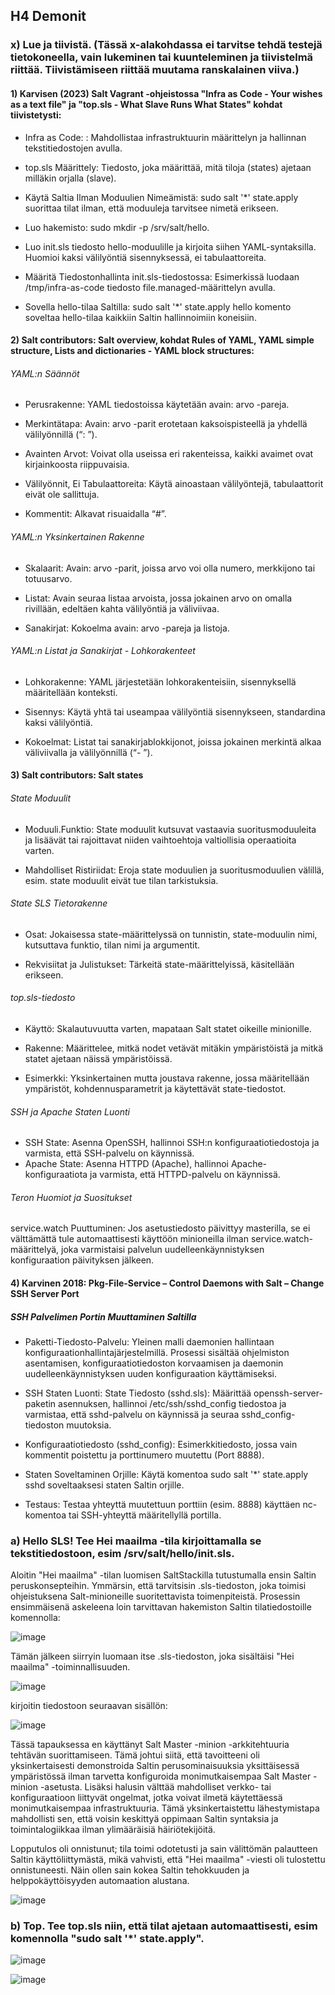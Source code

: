 ## H4 Demonit

### x)  Lue ja tiivistä. (Tässä x-alakohdassa ei tarvitse tehdä testejä tietokoneella, vain lukeminen tai kuunteleminen ja tiivistelmä riittää. Tiivistämiseen riittää muutama ranskalainen viiva.)

#### 1) Karvisen (2023) Salt Vagrant -ohjeistossa "Infra as Code - Your wishes as a text file" ja "top.sls - What Slave Runs What States" kohdat tiivistetysti:

- Infra as Code: : Mahdollistaa infrastruktuurin määrittelyn ja hallinnan tekstitiedostojen avulla.

- top.sls Määrittely: Tiedosto, joka määrittää, mitä tiloja (states) ajetaan milläkin orjalla (slave).

- Käytä Saltia Ilman Moduulien Nimeämistä: sudo salt '*' state.apply suorittaa tilat ilman, että moduuleja tarvitsee nimetä erikseen.

- Luo hakemisto: sudo mkdir -p /srv/salt/hello.

- Luo init.sls tiedosto hello-moduulille ja kirjoita siihen YAML-syntaksilla. Huomioi kaksi välilyöntiä sisennyksessä, ei tabulaattoreita.

- Määritä Tiedostonhallinta init.sls-tiedostossa: Esimerkissä luodaan /tmp/infra-as-code tiedosto file.managed-määrittelyn avulla.

- Sovella hello-tilaa Saltilla: sudo salt '*' state.apply hello komento soveltaa hello-tilaa kaikkiin Saltin hallinnoimiin koneisiin.

#### 2) Salt contributors: Salt overview, kohdat Rules of YAML, YAML simple structure, Lists and dictionaries - YAML block structures:

###### YAML:n Säännöt

- Perusrakenne: YAML tiedostoissa käytetään avain: arvo -pareja.

- Merkintätapa: Avain: arvo -parit erotetaan kaksoispisteellä ja yhdellä välilyönnillä (“: ”).

- Avainten Arvot: Voivat olla useissa eri rakenteissa, kaikki avaimet ovat kirjainkoosta riippuvaisia.

- Välilyönnit, Ei Tabulaattoreita: Käytä ainoastaan välilyöntejä, tabulaattorit eivät ole sallittuja.

- Kommentit: Alkavat risuaidalla “#”.
 
###### YAML:n Yksinkertainen Rakenne

- Skalaarit: Avain: arvo -parit, joissa arvo voi olla numero, merkkijono tai totuusarvo.

- Listat: Avain seuraa listaa arvoista, jossa jokainen arvo on omalla rivillään, edeltäen kahta välilyöntiä ja väliviivaa.

- Sanakirjat: Kokoelma avain: arvo -pareja ja listoja.

###### YAML:n Listat ja Sanakirjat - Lohkorakenteet

- Lohkorakenne: YAML järjestetään lohkorakenteisiin, sisennyksellä määritellään konteksti.

- Sisennys: Käytä yhtä tai useampaa välilyöntiä sisennykseen, standardina kaksi välilyöntiä.

- Kokoelmat: Listat tai sanakirjablokkijonot, joissa jokainen merkintä alkaa väliviivalla ja välilyönnillä (“- ”).

#### 3) Salt contributors: Salt states

###### State Moduulit

- Moduuli.Funktio: State moduulit kutsuvat vastaavia suoritusmoduuleita ja lisäävät tai rajoittavat niiden vaihtoehtoja valtiollisia operaatioita varten.

- Mahdolliset Ristiriidat: Eroja state moduulien ja suoritusmoduulien välillä, esim. state moduulit eivät tue tilan tarkistuksia.

###### State SLS Tietorakenne

- Osat: Jokaisessa state-määrittelyssä on tunnistin, state-moduulin nimi, kutsuttava funktio, tilan nimi ja argumentit.

- Rekvisiitat ja Julistukset: Tärkeitä state-määrittelyissä, käsitellään erikseen.
###### top.sls-tiedosto

- Käyttö: Skalautuvuutta varten, mapataan Salt statet oikeille minionille.

- Rakenne: Määrittelee, mitkä nodet vetävät mitäkin ympäristöistä ja mitkä statet ajetaan näissä ympäristöissä.

- Esimerkki: Yksinkertainen mutta joustava rakenne, jossa määritellään ympäristöt, kohdennusparametrit ja käytettävät state-tiedostot.

###### SSH ja Apache Staten Luonti

- SSH State: Asenna OpenSSH, hallinnoi SSH:n konfiguraatiotiedostoja ja varmista, että SSH-palvelu on käynnissä.
- Apache State: Asenna HTTPD (Apache), hallinnoi Apache-konfiguraatiota ja varmista, että HTTPD-palvelu on käynnissä.

###### Teron Huomiot ja Suositukset
service.watch Puuttuminen: Jos asetustiedosto päivittyy masterilla, se ei välttämättä tule automaattisesti käyttöön minioneilla ilman service.watch-määrittelyä, joka varmistaisi palvelun uudelleenkäynnistyksen konfiguraation päivityksen jälkeen.

#### 4) Karvinen 2018: Pkg-File-Service – Control Daemons with Salt – Change SSH Server Port

##### SSH Palvelimen Portin Muuttaminen Saltilla

- Paketti-Tiedosto-Palvelu: Yleinen malli daemonien hallintaan konfiguraationhallintajärjestelmillä. Prosessi sisältää ohjelmiston asentamisen, konfiguraatiotiedoston korvaamisen ja daemonin uudelleenkäynnistyksen uuden konfiguraation käyttämiseksi.

- SSH Staten Luonti: State Tiedosto (sshd.sls): Määrittää openssh-server-paketin asennuksen, hallinnoi /etc/ssh/sshd_config tiedostoa ja varmistaa, että sshd-palvelu on käynnissä ja seuraa sshd_config-tiedoston muutoksia.

- Konfiguraatiotiedosto (sshd_config): Esimerkkitiedosto, jossa vain kommentit poistettu ja porttinumero muutettu (Port 8888).

- Staten Soveltaminen Orjille: Käytä komentoa sudo salt '*' state.apply sshd soveltaaksesi staten Saltin orjille.

- Testaus: Testaa yhteyttä muutettuun porttiin (esim. 8888) käyttäen nc-komentoa tai SSH-yhteyttä määritellyllä portilla.

### a) Hello SLS! Tee Hei maailma -tila kirjoittamalla se tekstitiedostoon, esim /srv/salt/hello/init.sls.

Aloitin "Hei maailma" -tilan luomisen SaltStackilla tutustumalla ensin Saltin peruskonsepteihin. Ymmärsin, että tarvitsisin .sls-tiedoston, joka toimisi ohjeistuksena Salt-minioneille suoritettavista toimenpiteistä. Prosessin ensimmäisenä askeleena loin tarvittavan hakemiston Saltin tilatiedostoille komennolla:

![image](https://github.com/vilikaihola/Palvelinten-hallinta/assets/148875596/247215a8-2db3-4a13-87c5-86f9a1f1f809)

Tämän jälkeen siirryin luomaan itse .sls-tiedoston, joka sisältäisi "Hei maailma" -toiminnallisuuden.

![image](https://github.com/vilikaihola/Palvelinten-hallinta/assets/148875596/71a16466-7f30-40ca-8a06-277b168a9270)

kirjoitin tiedostoon seuraavan sisällön:

![image](https://github.com/vilikaihola/Palvelinten-hallinta/assets/148875596/b011f0e7-d714-4cc5-accb-6ae37c31bce0)

Tässä tapauksessa en käyttänyt Salt Master -minion -arkkitehtuuria tehtävän suorittamiseen. Tämä johtui siitä, että tavoitteeni oli yksinkertaisesti demonstroida Saltin perusominaisuuksia yksittäisessä ympäristössä ilman tarvetta konfiguroida monimutkaisempaa Salt Master -minion -asetusta. Lisäksi halusin välttää mahdolliset verkko- tai konfiguraatioon liittyvät ongelmat, jotka voivat ilmetä käytettäessä monimutkaisempaa infrastruktuuria. Tämä yksinkertaistettu lähestymistapa mahdollisti sen, että voisin keskittyä oppimaan Saltin syntaksia ja toimintalogiikkaa ilman ylimääräisiä häiriötekijöitä.

Lopputulos oli onnistunut; tila toimi odotetusti ja sain välittömän palautteen Saltin käyttöliittymästä, mikä vahvisti, että "Hei maailma" -viesti oli tulostettu onnistuneesti. Näin ollen sain kokea Saltin tehokkuuden ja helppokäyttöisyyden automaation alustana.

![image](https://github.com/vilikaihola/Palvelinten-hallinta/assets/148875596/07351afe-20d4-4bc1-98d3-a285fd35a5f3)

### b) Top. Tee top.sls niin, että tilat ajetaan automaattisesti, esim komennolla "sudo salt '*' state.apply".

![image](https://github.com/vilikaihola/Palvelinten-hallinta/assets/148875596/5edeec15-c14e-4022-988a-9bf29fcd841d)


![image](https://github.com/vilikaihola/Palvelinten-hallinta/assets/148875596/85b643fd-3eb1-4bfb-82f6-f78218e6121d)

